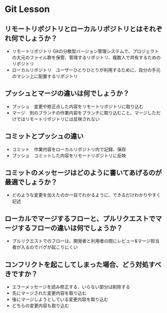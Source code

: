 # Git Lesson

## リモートリポジトリとローカルリポジトリとはそれぞれ何でしょうか？

* リモートリポジトリ Gitの分散型バージョン管理システムで、プロジェクトの大元のファイル群を保管、管理するリポジトリ、複数人で共有するためのリポジトリ
* ローカルリポジトリ　ユーザーひとりひとりが利用するために、自分の手元のマシン上に配置するリポジトリ

## プッシュとマージの違いは何でしょうか？
* プッシュ　変更や修正点した内容をリモートリポジトリに取り込む
* マージ　別のブランチの作業内容をブランチに取り込むこと、マージしただけではリモートリポジトリには反映されない

## コミットとプッシュの違い

* コミット　作業内容をローカルリポジトリ内で記録、保存
* プッシュ　コミットした内容をリモートリポジトリに反映

## コミットのメッセージはどのように書いてあげるのが最適でしょうか？

* どのような変更を加えたのか一目でわかるように、できるだけわかりやすく記述

## ローカルでマージするフローと、プルリクエストでマージするフローの違いは何でしょうか？
* プルリクエストでのフローは、開発者と利用者の間にレビュー&マージ担当者が入るのでバグが起こりにくい

## コンフリクトを起こしてしまった場合、どう対処すべきですか？

* エラーメッセージを読み修正する、いらない部分は削除する
* 先にマージされた変更内容を取り込む
* 後にマージしようとしている変更内容を取り込む
* どちらの変更内容も取り込む